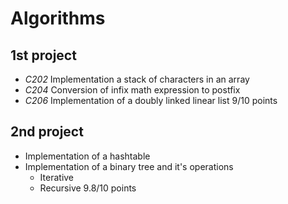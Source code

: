 # Algorithms
## 1st project
- *C202* Implementation a stack of characters in an array
- *C204* Conversion of infix math expression to postfix
- *C206* Implementation of a doubly linked linear list
9/10 points
## 2nd project
- Implementation of a hashtable
- Implementation of a binary tree and it's operations
	- Iterative
	- Recursive
9.8/10 points